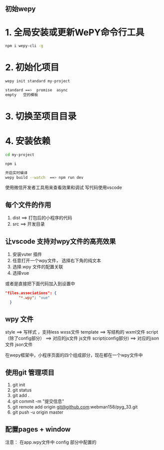 ## 初始wepy

# 1. 全局安装或更新WePY命令行工具
```bash
npm i wepy-cli -g
```

# 2. 初始化项目
```bash
wepy init standard my-project

standard ==>  promise  async
empty   空的模板
```

# 3. 切换至项目目录
# 4. 安装依赖
```bash
cd my-project

npm i
```

```bash
开启实时编译
wepy build --watch  ==> npm run dev
```

使用微信开发者工具用来查看效果和调试
写代码使用vscode


## 每个文件的作用
1. dist  ==> 打包后的小程序的代码
2. src   ==> 开发目录


## 让vscode 支持对wpy文件的高亮效果
1. 安装vuter 插件
2. 任意打开一个wpy文件， 选择右下角的纯文本
3. 选择.wpy 文件的配置关联
4. 选择vue


或者是直接把下面代码加入到设置中
```json
"files.associations": {
      "*.wpy": "vue"
  }
```

## wpy 文件
style ==> 写样式 ，支持less    wxss文件
template  ==>   写结构的      wxml文件
script（除了config部分） ==> 对应的js文件   js文件
script(config部分)    ==>  对应的json文件   json文件


在wepy框架中，小程序页面的四个组成部分，现在都在一个wpy文件中


## 使用git 管理项目
1. git init
2. git status
3. git add .
4. git commit -m "提交信息"
5. git remote add origin git@github.com:webman158/pyg_33.git
6. git push -u origin master


## 配置pages + window
注意： 在app.wpy文件中 config 部分中配置的
